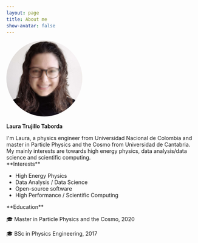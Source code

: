 ```yaml
---
layout: page
title: About me
show-avatar: false
---
```


<div class="row">
  <div class="col-md-4" markdown="1">
  <img src="/assets/img/github.jpg" height="auto" width="200" style="border-radius:50%"> 

  **Laura Trujillo Taborda**
  </div>
  <div class="col-md-8" markdown="1">
  I'm Laura, a physics engineer from Universidad Nacional de Colombia and master in Particle Physics and the Cosmo from Universidad de Cantabria. My mainly interests are towards high energy physics, data analysis/data science and scientific computing.
  <div class="row">
   <div class="col-md-6" markdown="1">
   **Interests**
   
   * High Energy Physics
   * Data Analysis / Data Science
   * Open-source software
   * High Performance / Scientific Computing
   </div>
   <div class="col-md-6" markdown="1">
   **Education**

   🎓 Master in Particle Physics and the Cosmo, 2020

   🎓 BSc in Physics Engineering, 2017
   </div>
  </div>
 </div>
</div>



